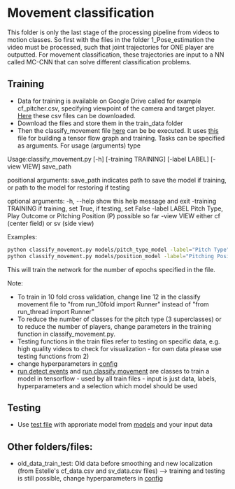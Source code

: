 # Movement classification

This folder is only the last stage of the processing pipeline from videos to motion classes. So first with the files in the folder 1_Pose_estimation the video must be processed, such that joint trajectories for ONE player are outputted. For movement classification, these trajectories are input to a NN called MC-CNN that can solve different classification problems.


## Training
* Data for training is available on Google Drive called for example cf_pitcher.csv, specifying viewpoint of the camera and target player. [Here](https://drive.google.com/open?id=1EQlLGq6XTSws9hSxtHVp3T6Z-0DoI_1D) these csv files can be downloaded.
* Download the files and store them in the train_data folder
* Then the classify_movement file [here](classify_movement.py) can be be executed. It uses [this](run_thread.py) file for building a tensor flow graph and training. Tasks can be specified as arguments. For usage (arguments) type 

Usage:classify_movement.py [-h] [-training TRAINING] [-label LABEL]
                            [-view VIEW]
                            save_path

positional arguments:
  save_path           indicates path to save the model if training, or path to the model for restoring if testing

optional arguments:
  -h, --help          show this help message and exit
  -training TRAINING  if training, set True, if testing, set False
  -label LABEL        Pitch Type, Play Outcome or Pitching Position (P)
                      possible so far
  -view VIEW          either cf (center field) or sv (side view)

Examples:

```bash
python classify_movement.py models/pitch_type_model -label="Pitch Type" -view="cf"
python classify_movement.py models/position_model -label="Pitching Position (P)" -view="sv"
```
This will train the network for the number of epochs specified in the file. 

Note:

* To train in 10 fold cross validation, change line 12 in the classify movement file to "from run_10fold import Runner" instead of "from run_thread import Runner"
* To reduce the number of classes for the pitch type (3 superclasses) or to reduce the number of players, change parameters in the training function in classify_movement.py.
* Testing functions in the train files refer to testing on specific data, e.g. high quality videos to check for visualization - for own data please use testing functions from 2)
* change hyperparameters in [config](config.py)
* [run detect events](run_events.py) and [run classify movement](run_thread.py) are classes to train a model in tensorflow - used by all train files - input is just data, labels, hyperparameters and a selection which model should be used

## Testing
* Use [test file](test.py) with approriate model from [models](saved_models) and your input data

## Other folders/files:
* old_data_train_test: Old data before smoothing and new localization (from Estelle's cf_data.csv and sv_data.csv files) --> training and testing is still possible, change hyperparameters in [config](config.py)
